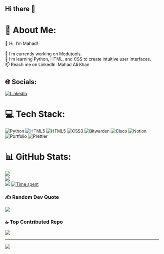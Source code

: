 ## Hi there 👋

# 💫 About Me:
👋 Hi, I’m Mahad!<br><br>🔭 I’m currently working on Modutools.<br>🌱 I’m learning Python, HTML, and CSS to create intuitive user interfaces.<br>📫 Reach me on LinkedIn: Mahad Ali Khan


## 🌐 Socials:
[![LinkedIn](https://img.shields.io/badge/LinkedIn-%230077B5.svg?logo=linkedin&logoColor=white)](https://linkedin.com/in/mahad-ali-khan) 

# 💻 Tech Stack:
![Python](https://img.shields.io/badge/python-3670A0?style=for-the-badge&logo=python&logoColor=ffdd54) ![HTML5](https://img.shields.io/badge/html5-%23E34F26.svg?style=for-the-badge&logo=html5&logoColor=white) ![HTML5](https://img.shields.io/badge/html5-%23E34F26.svg?style=for-the-badge&logo=html5&logoColor=white) ![CSS3](https://img.shields.io/badge/css3-%231572B6.svg?style=for-the-badge&logo=css3&logoColor=white) ![Bitwarden](https://img.shields.io/badge/bitwarden-%23175DDC.svg?style=for-the-badge&logo=bitwarden&logoColor=white) ![Cisco](https://img.shields.io/badge/cisco-%23049fd9.svg?style=for-the-badge&logo=cisco&logoColor=black) ![Notion](https://img.shields.io/badge/Notion-%23000000.svg?style=for-the-badge&logo=notion&logoColor=white) ![Portfolio](https://img.shields.io/badge/Portfolio-%23000000.svg?style=for-the-badge&logo=firefox&logoColor=#FF7139) ![Prettier](https://img.shields.io/badge/prettier-%23F7B93E.svg?style=for-the-badge&logo=prettier&logoColor=black)
# 📊 GitHub Stats:
![](https://github-readme-stats.vercel.app/api?username=mahadali05&theme=default&hide_border=false&include_all_commits=true&count_private=true)<br/>
![](https://github-readme-streak-stats.herokuapp.com/?user=mahadali05&theme=default&hide_border=false)<br/>
![](https://github-readme-stats.vercel.app/api/top-langs/?username=mahadali05&theme=default&hide_border=false&include_all_commits=true&count_private=true&layout=compact)
[![Time spent](https://github-readme-stats.vercel.app/api/wakatime?username=MahadAli)](https://github.com/anuraghazra/github-readme-stats)

### ✍️ Random Dev Quote
![](https://quotes-github-readme.vercel.app/api?type=horizontal&theme=light)

### 🔝 Top Contributed Repo
![](https://github-contributor-stats.vercel.app/api?username=mahadali05&limit=5&theme=default&combine_all_yearly_contributions=true)

---
[![](https://visitcount.itsvg.in/api?id=mahadali05&icon=0&color=0)](https://visitcount.itsvg.in)

<!-- Proudly created with GPRM ( https://gprm.itsvg.in ) -->
